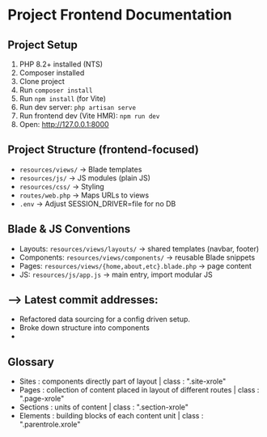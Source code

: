 # Project Frontend Documentation

## Project Setup
1. PHP 8.2+ installed (NTS)
2. Composer installed
3. Clone project
4. Run `composer install`
5. Run `npm install` (for Vite)
6. Run dev server: `php artisan serve`
7. Run frontend dev (Vite HMR): `npm run dev`
8. Open: http://127.0.0.1:8000

## Project Structure (frontend-focused)
- `resources/views/` → Blade templates
- `resources/js/` → JS modules (plain JS)
- `resources/css/` → Styling
- `routes/web.php` → Maps URLs to views
- `.env` → Adjust SESSION_DRIVER=file for no DB

## Blade & JS Conventions
- Layouts: `resources/views/layouts/` → shared templates (navbar, footer)
- Components: `resources/views/components/` → reusable Blade snippets
- Pages: `resources/views/{home,about,etc}.blade.php` → page content
- JS: `resources/js/app.js` → main entry, import modular JS

## --> Latest commit addresses:
- Refactored data sourcing for a config driven setup.
- Broke down structure into components
-


## Glossary
- Sites : components directly part of layout
    | class : ".site-xrole"
- Pages : collection of content placed in layout of different routes
    | class : ".page-xrole"
- Sections : units of content
    | class : ".section-xrole"
- Elements : building blocks of each content unit
    | class : ".parentrole.xrole"

